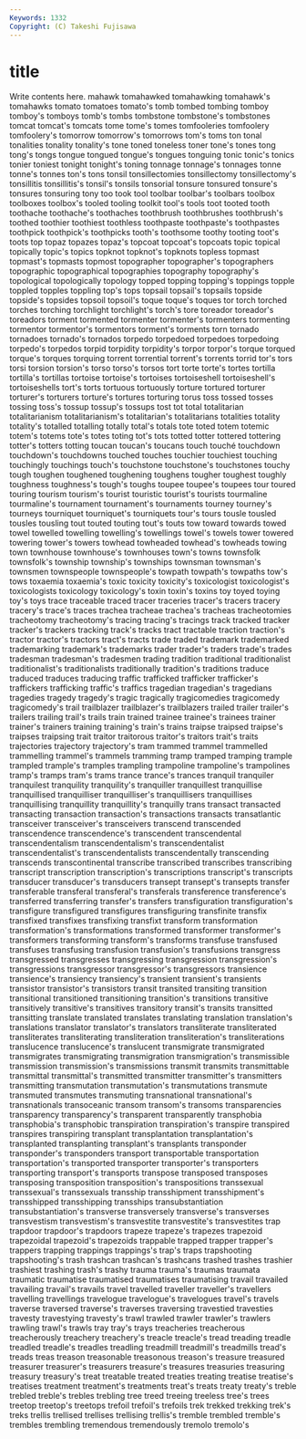 ```yaml
---
Keywords: 1332 
Copyright: (C) Takeshi Fujisawa
---
```


# title

Write contents here.
mahawk tomahawked tomahawking tomahawk's tomahawks tomato
tomatoes tomato's tomb tombed tombing tomboy tomboy's tomboys tomb's tombs
tombstone tombstone's tombstones tomcat tomcat's tomcats tome tome's tomes tomfooleries
tomfoolery tomfoolery's tomorrow tomorrow's tomorrows tom's toms ton tonal tonalities
tonality tonality's tone toned toneless toner tone's tones tong tong's
tongs tongue tongued tongue's tongues tonguing tonic tonic's tonics tonier
toniest tonight tonight's toning tonnage tonnage's tonnages tonne tonne's tonnes
ton's tons tonsil tonsillectomies tonsillectomy tonsillectomy's tonsillitis tonsillitis's tonsil's tonsils
tonsorial tonsure tonsured tonsure's tonsures tonsuring tony too took tool
toolbar toolbar's toolbars toolbox toolboxes toolbox's tooled tooling toolkit tool's
tools toot tooted tooth toothache toothache's toothaches toothbrush toothbrushes toothbrush's
toothed toothier toothiest toothless toothpaste toothpaste's toothpastes toothpick toothpick's toothpicks
tooth's toothsome toothy tooting toot's toots top topaz topazes topaz's
topcoat topcoat's topcoats topic topical topically topic's topics topknot topknot's
topknots topless topmast topmast's topmasts topmost topographer topographer's topographers topographic
topographical topographies topography topography's topological topologically topology topped topping topping's
toppings topple toppled topples toppling top's tops topsail topsail's topsails
topside topside's topsides topsoil topsoil's toque toque's toques tor torch
torched torches torching torchlight torchlight's torch's tore toreador toreador's toreadors
torment tormented tormenter tormenter's tormenters tormenting tormentor tormentor's tormentors torment's
torments torn tornado tornadoes tornado's tornados torpedo torpedoed torpedoes torpedoing
torpedo's torpedos torpid torpidity torpidity's torpor torpor's torque torqued torque's
torques torquing torrent torrential torrent's torrents torrid tor's tors torsi
torsion torsion's torso torso's torsos tort torte torte's tortes tortilla
tortilla's tortillas tortoise tortoise's tortoises tortoiseshell tortoiseshell's tortoiseshells tort's torts
tortuous tortuously torture tortured torturer torturer's torturers torture's tortures torturing
torus toss tossed tosses tossing toss's tossup tossup's tossups tost
tot total totalitarian totalitarianism totalitarianism's totalitarian's totalitarians totalities totality totality's
totalled totalling totally total's totals tote toted totem totemic totem's
totems tote's totes toting tot's tots totted totter tottered tottering
totter's totters totting toucan toucan's toucans touch touché touchdown touchdown's
touchdowns touched touches touchier touchiest touching touchingly touchings touch's touchstone
touchstone's touchstones touchy tough toughen toughened toughening toughens tougher toughest
toughly toughness toughness's tough's toughs toupee toupee's toupees tour toured
touring tourism tourism's tourist touristic tourist's tourists tourmaline tourmaline's tournament
tournament's tournaments tourney tourney's tourneys tourniquet tourniquet's tourniquets tour's tours
tousle tousled tousles tousling tout touted touting tout's touts tow
toward towards towed towel towelled towelling towelling's towellings towel's towels
tower towered towering tower's towers towhead towheaded towhead's towheads towing
town townhouse townhouse's townhouses town's towns townsfolk townsfolk's township township's
townships townsman townsman's townsmen townspeople townspeople's towpath towpath's towpaths tow's
tows toxaemia toxaemia's toxic toxicity toxicity's toxicologist toxicologist's toxicologists toxicology
toxicology's toxin toxin's toxins toy toyed toying toy's toys trace
traceable traced tracer traceries tracer's tracers tracery tracery's trace's traces
trachea tracheae trachea's tracheas tracheotomies tracheotomy tracheotomy's tracing tracing's tracings
track tracked tracker tracker's trackers tracking track's tracks tract tractable
traction traction's tractor tractor's tractors tract's tracts trade traded trademark
trademarked trademarking trademark's trademarks trader trader's traders trade's trades tradesman
tradesman's tradesmen trading tradition traditional traditionalist traditionalist's traditionalists traditionally tradition's
traditions traduce traduced traduces traducing traffic trafficked trafficker trafficker's traffickers
trafficking traffic's traffics tragedian tragedian's tragedians tragedies tragedy tragedy's tragic
tragically tragicomedies tragicomedy tragicomedy's trail trailblazer trailblazer's trailblazers trailed trailer
trailer's trailers trailing trail's trails train trained trainee trainee's trainees
trainer trainer's trainers training training's train's trains traipse traipsed traipse's
traipses traipsing trait traitor traitorous traitor's traitors trait's traits trajectories
trajectory trajectory's tram trammed trammel trammelled trammelling trammel's trammels tramming
tramp tramped tramping trample trampled trample's tramples trampling trampoline trampoline's
trampolines tramp's tramps tram's trams trance trance's trances tranquil tranquiler
tranquilest tranquility tranquility's tranquiller tranquillest tranquillise tranquillised tranquilliser tranquilliser's tranquillisers
tranquillises tranquillising tranquillity tranquillity's tranquilly trans transact transacted transacting transaction
transaction's transactions transacts transatlantic transceiver transceiver's transceivers transcend transcended transcendence
transcendence's transcendent transcendental transcendentalism transcendentalism's transcendentalist transcendentalist's transcendentalists transcendentally transcending
transcends transcontinental transcribe transcribed transcribes transcribing transcript transcription transcription's transcriptions
transcript's transcripts transducer transducer's transducers transept transept's transepts transfer transferable
transferal transferal's transferals transference transference's transferred transferring transfer's transfers transfiguration
transfiguration's transfigure transfigured transfigures transfiguring transfinite transfix transfixed transfixes transfixing
transfixt transform transformation transformation's transformations transformed transformer transformer's transformers transforming
transform's transforms transfuse transfused transfuses transfusing transfusion transfusion's transfusions transgress
transgressed transgresses transgressing transgression transgression's transgressions transgressor transgressor's transgressors transience
transience's transiency transiency's transient transient's transients transistor transistor's transistors transit
transited transiting transition transitional transitioned transitioning transition's transitions transitive transitively
transitive's transitives transitory transit's transits transitted transitting translate translated translates
translating translation translation's translations translator translator's translators transliterate transliterated transliterates
transliterating transliteration transliteration's transliterations translucence translucence's translucent transmigrate transmigrated transmigrates
transmigrating transmigration transmigration's transmissible transmission transmission's transmissions transmit transmits transmittable
transmittal transmittal's transmitted transmitter transmitter's transmitters transmitting transmutation transmutation's transmutations
transmute transmuted transmutes transmuting transnational transnational's transnationals transoceanic transom transom's
transoms transparencies transparency transparency's transparent transparently transphobia transphobia's transphobic transpiration
transpiration's transpire transpired transpires transpiring transplant transplantation transplantation's transplanted transplanting
transplant's transplants transponder transponder's transponders transport transportable transportation transportation's transported
transporter transporter's transporters transporting transport's transports transpose transposed transposes transposing
transposition transposition's transpositions transsexual transsexual's transsexuals transship transshipment transshipment's transshipped
transshipping transships transubstantiation transubstantiation's transverse transversely transverse's transverses transvestism transvestism's
transvestite transvestite's transvestites trap trapdoor trapdoor's trapdoors trapeze trapeze's trapezes
trapezoid trapezoidal trapezoid's trapezoids trappable trapped trapper trapper's trappers trapping
trappings trappings's trap's traps trapshooting trapshooting's trash trashcan trashcan's trashcans
trashed trashes trashier trashiest trashing trash's trashy trauma trauma's traumas
traumata traumatic traumatise traumatised traumatises traumatising travail travailed travailing travail's
travails travel travelled traveller traveller's travellers travelling travellings travelogue travelogue's
travelogues travel's travels traverse traversed traverse's traverses traversing travestied travesties
travesty travestying travesty's trawl trawled trawler trawler's trawlers trawling trawl's
trawls tray tray's trays treacheries treacherous treacherously treachery treachery's treacle
treacle's tread treading treadle treadled treadle's treadles treadling treadmill treadmill's
treadmills tread's treads treas treason treasonable treasonous treason's treasure treasured
treasurer treasurer's treasurers treasure's treasures treasuries treasuring treasury treasury's treat
treatable treated treaties treating treatise treatise's treatises treatment treatment's treatments
treat's treats treaty treaty's treble trebled treble's trebles trebling tree
treed treeing treeless tree's trees treetop treetop's treetops trefoil trefoil's
trefoils trek trekked trekking trek's treks trellis trellised trellises trellising
trellis's tremble trembled tremble's trembles trembling tremendous tremendously tremolo tremolo's
